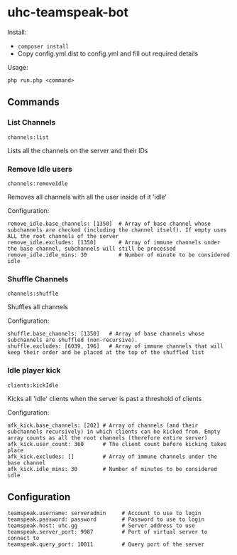 uhc-teamspeak-bot
=================

Install:

- `composer install`
- Copy config.yml.dist to config.yml and fill out required details

Usage:

`php run.php <command>`

Commands
--------

### List Channels

`channels:list`

Lists all the channels on the server and their IDs

### Remove Idle users

`channels:removeIdle`

Removes all channels with all the user inside of it 'idle'

Configuration:

    remove_idle.base_channels: [1350]  # Array of base channel whose subchannels are checked (including the channel itself). If empty uses ALL the root channels of the server
    remove_idle.excludes: [1350]       # Array of immune channels under the base channel, subchannels will still be processed
    remove_idle.idle_mins: 30          # Number of minute to be considered idle

### Shuffle Channels

`channels:shuffle`

Shuffles all channels

Configuration:

    shuffle.base_channels: [1350]   # Array of base channels whose subchannels are shuffled (non-recursive).
    shuffle.excludes: [6039, 196]   # Array of immune channels that will keep their order and be placed at the top of the shuffled list

### Idle player kick

`clients:kickIdle`

Kicks all 'idle' clients when the server is past a threshold of clients

Configuration:

    afk_kick.base_channels: [202] # Array of channels (and their subchannels recursively) in which clients can be kicked from. Empty array counts as all the root channels (therefore entire server)
    afk_kick.user_count: 360      # The client count before kicking takes place
    afk_kick.excludes: []         # Array of immune channels under the base channel
    afk_kick.idle_mins: 30        # Number of minutes to be considered idle

Configuration
-------------

    teamspeak.username: serveradmin     # Account to use to login
    teamspeak.password: password        # Password to use to login
    teamspeak.host: uhc.gg              # Server address to use
    teamspeak.server_port: 9987         # Port of virtual server to connect to
    teamspeak.query_port: 10011         # Query port of the server